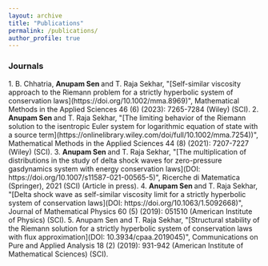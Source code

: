 ```yaml
---
layout: archive
title: "Publications"
permalink: /publications/
author_profile: true
---
```

<h3>Journals</h3>
1. B. Chhatria, <b>Anupam Sen </b> and T. Raja Sekhar, "[Self-similar viscosity approach to the Riemann problem for a strictly hyperbolic system of conservation laws](https://doi.org/10.1002/mma.8969)", Mathematical Methods in the Applied Sciences 46 (6) (2023): 7265-7284 (Wiley) (SCI).
2. <b>Anupam Sen </b> and T. Raja Sekhar, "[The limiting behavior of the Riemann solution to the isentropic Euler system for logarithmic equation of state with a source term](https://onlinelibrary.wiley.com/doi/full/10.1002/mma.7254))", Mathematical Methods in the Applied Sciences 44 (8) (2021): 7207-7227 (Wiley) (SCI).
3. <b>Anupam Sen </b> and T. Raja Sekhar, "[The multiplication of distributions in the study of delta shock waves for zero-pressure gasdynamics system with energy conservation laws](DOI: https://doi.org/10.1007/s11587-021-00565-5)", Ricerche di Matematica (Springer), 2021 (SCI) (Article in press).
4. <b>Anupam Sen </b> and T. Raja Sekhar, "[Delta shock wave as self-similar viscosity limit for a strictly hyperbolic system of conservation laws](DOI: https://doi.org/10.1063/1.5092668)", Journal of Mathematical Physics 60 (5) (2019): 051510 (American Institute of Physics) (SCI).
5. Anupam Sen and T. Raja Sekhar, "[Structural stability of the Riemann solution for a strictly hyperbolic system of conservation laws with flux approximation](DOI: 10.3934/cpaa.2019045)", Communications on Pure and Applied Analysis 18 (2) (2019): 931-942 (American Institute of Mathematical Sciences) (SCI).
